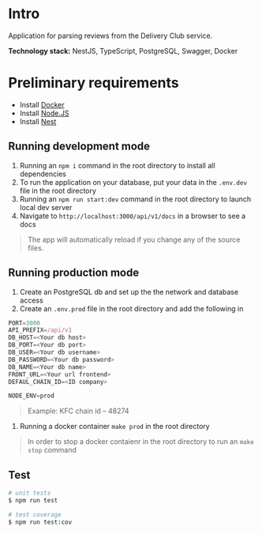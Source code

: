 # Intro

Application for parsing reviews from the Delivery Club service.

**Technology stack:** NestJS, TypeScript, PostgreSQL, Swagger, Docker

# Preliminary requirements
* Install [Docker](https://www.docker.com/)
* Install [Node.JS](https://nestjs.com/)
* Install [Nest](https://nestjs.com/)

## Running development mode
1. Running an ```npm i``` command in the root directory to install all dependencies
2. To run the application on your database, put your data in the  ```.env.dev``` file in the root directory
3. Running an ```npm run start:dev``` command in the root directory to launch local dev server
4. Navigate to `http://localhost:3000/api/v1/docs` in a browser to see a docs

> The app will automatically reload if you change any of the source files.

## Running production mode
1. Create an PostgreSQL db and set up the the network and database access
2. Create an ```.env.prod``` file in the root directory and add the following in
````javascript
PORT=3000
API_PREFIX=/api/v1
DB_HOST=<Your db host>
DB_PORT=<Your db port>
DB_USER=<Your db username>
DB_PASSWORD=<Your db password>
DB_NAME=<Your db name>
FRONT_URL=<Your url frontend>
DEFAUL_CHAIN_ID=<ID company>

NODE_ENV=prod
````
> Example: KFC chain id – 48274

1. Running a docker container ```make prod``` in the root directory

> In order to stop a docker contaienr in the root directory to run an ```make stop``` command

## Test

```bash
# unit tests
$ npm run test

# test coverage
$ npm run test:cov
```
